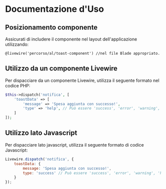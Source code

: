 # Documentazione d'Uso


## Posizionamento componente

Assicurati di includere il componente nel layout dell'applicazione utilizzando:

```blade
@livewire('percorso/al/toast-component') //nel file Blade appropriato.
```

## Utilizzo da un componente Livewire

Per dispacciare da un componente Livewire, utilizza il seguente formato nel codice PHP:

```php
$this->dispatch('notifica', [
    'toastData' => [
        'message' => 'Spesa aggiunta con successo!',
        'type' => 'help', // Può essere 'success', 'error', 'warning', 'help', o un altro valore a tua scelta
    ]
]);
```
## Utilizzo lato Javascript

Per dispacciare lato javascript, utilizza il seguente formato di codice Javascript:

```javascript
Livewire.dispatch('notifica', {
    toastData: {
        message: 'Spesa aggiunta con successo!',
        type: 'success' // Può essere 'success', 'error', 'warning', 'help', o un altro valore a tua scelta
    }
});
```

